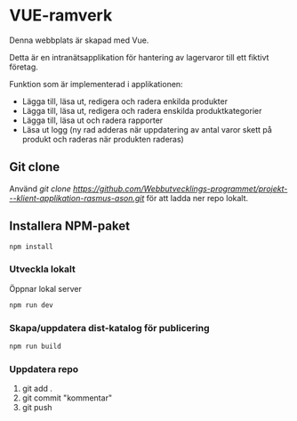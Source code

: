 # VUE-ramverk
Denna webbplats är skapad med Vue. 

Detta är en intranätsapplikation för hantering av lagervaror till ett fiktivt företag.

Funktion som är implementerad i applikationen:
- Lägga till, läsa ut, redigera och radera enkilda produkter
- Lägga till, läsa ut, redigera och radera enskilda produktkategorier
- Lägga till, läsa ut och radera rapporter
- Läsa ut logg (ny rad adderas när uppdatering av antal varor skett på produkt och raderas när produkten raderas)

## Git clone
Använd <i>git clone https://github.com/Webbutvecklings-programmet/projekt---klient-applikation-rasmus-ason.git</i> för att ladda ner repo lokalt.

## Installera NPM-paket
```sh
npm install
```

### Utveckla lokalt
Öppnar lokal server
```sh
npm run dev
```

### Skapa/uppdatera dist-katalog för publicering
```sh
npm run build
```

### Uppdatera repo
1. git add .
2. git commit "kommentar"
3. git push

